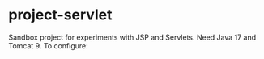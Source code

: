 # project-servlet
Sandbox project for experiments with JSP and Servlets. Need Java 17 and Tomcat 9. To configure: